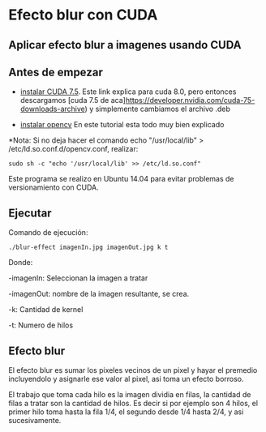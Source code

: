 # Efecto blur con CUDA
## Aplicar efecto blur a imagenes usando CUDA

## Antes de empezar
*  [instalar CUDA 7.5](http://www.pradeepadiga.me/blog/2017/03/22/installing-cuda-toolkit-8-0-on-ubuntu-16-04/). Este link explica para cuda 8.0, pero entonces descargamos [cuda 7.5 de aca]https://developer.nvidia.com/cuda-75-downloads-archive) y simplemente cambiamos el archivo .deb

* [instalar opencv](https://linuxhint.com/how-to-install-opencv-on-ubuntu/) En este tutorial esta todo muy bien explicado


*Nota: Si no deja hacer el comando echo "/usr/local/lib" > /etc/ld.so.conf.d/opencv.conf, realizar:
```
sudo sh -c "echo '/usr/local/lib' >> /etc/ld.so.conf"
```


Este programa se realizo en Ubuntu 14.04 para evitar problemas de versionamiento con CUDA.

## Ejecutar
Comando de ejecución:


```
./blur-effect imagenIn.jpg imagenOut.jpg k t
```
Donde:


-imagenIn: Seleccionan la imagen a tratar


-imagenOut: nombre de la imagen resultante, se crea.


-k: Cantidad de kernel


-t: Numero de hilos




## Efecto blur 

El efecto blur es sumar los pixeles vecinos de un pixel y hayar el premedio incluyendolo y asignarle ese valor al pixel, asi toma un efecto borroso.

El trabajo que toma cada hilo es la imagen dividia en filas, la cantidad de filas a tratar son la cantidad de hilos. Es decir si por ejemplo son 4 hilos, el primer hilo toma hasta la fila 1/4, el segundo desde 1/4 hasta 2/4, y asi sucesivamente.
